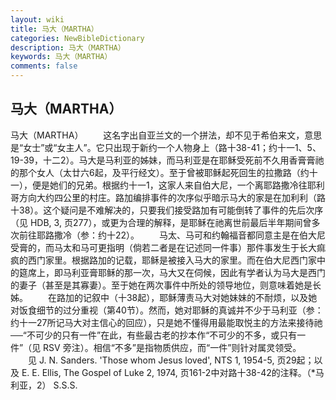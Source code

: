 ```yaml
---
layout: wiki
title: 马大（MARTHA）
categories: NewBibleDictionary
description: 马大（MARTHA）
keywords: 马大（MARTHA）
comments: false
---
```


## 马大（MARTHA）



马大（MARTHA）
　　这名字出自亚兰文的一个拼法，却不见于希伯来文，意思是“女士”或“女主人”。它只出现于新约一个人物身上（路十38-41；约十一1、5、19-39，十二2）。马大是马利亚的姊妹，而马利亚是在耶稣受死前不久用香膏膏祂的那个女人（太廿六6起，及平行经文）。至于曾被耶稣起死回生的拉撒路（约十一），便是她们的兄弟。根据约十一1，这家人来自伯大尼，一个离耶路撒冷往耶利哥方向大约四公里的村庄。路加编排事件的次序似乎暗示马大的家是在加利利（路十38）。这个疑问是不难解决的，只要我们接受路加有可能倒转了事件的先后次序（见 HDB,
3, 页277），或更为合理的解释，是耶稣在祂离世前最后半年期间曾多次前往耶路撒冷（参：约十22）。
　　马太、马可和约翰福音都同意主是在伯大尼受膏的，而马太和马可更指明（倘若二者是在记述同一件事）那件事发生于长大痲疯的西门家里。根据路加的记载，耶稣是被接入马大的家里。而在伯大尼西门家中的筵席上，即马利亚膏耶稣的那一次，马大又在伺候，因此有学者认为马大是西门的妻子（甚至是其寡妻）。至于她在两次事件中所处的领导地位，则意味着她是长姊。
　　在路加的记叙中（十38起），耶稣薄责马大对她妹妹的不耐烦，以及她对饭食细节的过分重视（第40节）。然而，她对耶稣的真诚并不少于马利亚（参：约十一27所记马大对主信心的回应），只是她不懂得用最能取悦主的方法来接待祂──“不可少的只有一件”在此，有些最古老的抄本作“不可少的不多，或只有一件”（见 RSV 旁注）。相信“不多”是指物质供应，而“一件”则针对属灵领受。
　　见 J. N. Sanders. 'Those whom
Jesus loved', NTS 1, 1954-5, 页29起；以及 E. E. Ellis, The Gospel of Luke 2, 1974, 页161-2中对路十38-42的注释。（*马利亚，2）
S.S.S.




